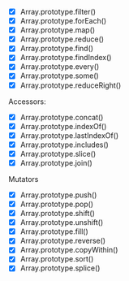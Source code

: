 

- [X] Array.prototype.filter()
- [X] Array.prototype.forEach()
- [X] Array.prototype.map()
- [X] Array.prototype.reduce()
- [X] Array.prototype.find()
- [X] Array.prototype.findIndex()
- [X] Array.prototype.every()
- [X] Array.prototype.some()
- [X] Array.prototype.reduceRight()

Accessors:

- [X] Array.prototype.concat()
- [X] Array.prototype.indexOf()
- [X] Array.prototype.lastIndexOf()
- [X] Array.prototype.includes()
- [X] Array.prototype.slice()
- [X] Array.prototype.join()

Mutators

- [X] Array.prototype.push()
- [X] Array.prototype.pop()
- [X] Array.prototype.shift()
- [X] Array.prototype.unshift()
- [X] Array.prototype.fill()
- [X] Array.prototype.reverse()
- [X] Array.prototype.copyWithin()
- [X] Array.prototype.sort()
- [X] Array.prototype.splice()
